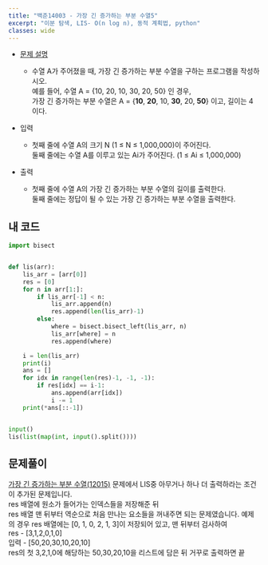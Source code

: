 ```yaml
---
title: "백준14003 - 가장 긴 증가하는 부분 수열5"
excerpt: "이분 탐색, LIS- O(n log n), 동적 계획법, python"
classes: wide
---
```



* [문제 설명](https://www.acmicpc.net/problem/14003)
  - 수열 A가 주어졌을 때, 가장 긴 증가하는 부분 수열을 구하는 프로그램을 작성하시오.  
  예를 들어, 수열 A = {10, 20, 10, 30, 20, 50} 인 경우,  
  가장 긴 증가하는 부분 수열은 A = {**10**, **20**, 10, **30**, 20, **50**} 이고, 길이는 4이다.
  
   

* 입력  
  - 첫째 줄에 수열 A의 크기 N (1 ≤ N ≤ 1,000,000)이 주어진다.  
  둘째 줄에는 수열 A를 이루고 있는 Ai가 주어진다. (1 ≤ Ai ≤ 1,000,000)


* 출력  
  - 첫째 줄에 수열 A의 가장 긴 증가하는 부분 수열의 길이를 출력한다.  
  둘째 줄에는 정답이 될 수 있는 가장 긴 증가하는 부분 수열을 출력한다.  
  
  
## 내 코드  

```python
import bisect


def lis(arr):
    lis_arr = [arr[0]]
    res = [0]
    for n in arr[1:]:
        if lis_arr[-1] < n:
            lis_arr.append(n)
            res.append(len(lis_arr)-1)
        else:
            where = bisect.bisect_left(lis_arr, n)
            lis_arr[where] = n
            res.append(where)

    i = len(lis_arr)
    print(i)
    ans = []
    for idx in range(len(res)-1, -1, -1):
        if res[idx] == i-1:
            ans.append(arr[idx])
            i -= 1
    print(*ans[::-1])


input()
lis(list(map(int, input().split())))

```
 
## 문제풀이  
  
[가장 긴 증가하는 부분 수열(12015)](https://www.acmicpc.net/problem/12015) 문제에서 LIS중 아무거나 하나 더 출력하라는 조건이 추가된 문제입니다.  
res 배열에 원소가 들어가는 인덱스들을 저장해준 뒤  
res 배열 맨 뒤부터 역순으로 처음 만나는 요소들을 꺼내주면 되는 문제였습니다.
예제의 경우 res 배열에는 [0, 1, 0, 2, 1, 3]이 저장되어 있고, 맨 뒤부터 검사하여  
res - [3,1,2,0,1,0]  
입력 - [50,20,30,10,20,10]  
res의 첫 3,2,1,0에 해당하는 50,30,20,10을 리스트에 담은 뒤 거꾸로 출력하면 끝
